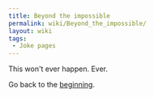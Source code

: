 ```yaml
---
title: Beyond the impossible
permalink: wiki/Beyond_the_impossible/
layout: wiki
tags:
 - Joke pages
---
```


This won't ever happen. Ever.

Go back to the [beginning](/wiki/Main_Page "wikilink").
